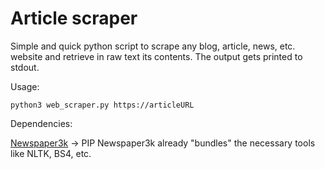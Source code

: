 # Article scraper

Simple and quick python script to scrape any blog, article, news, etc. website and retrieve in raw text its contents. The output gets printed to stdout.

Usage:

`python3 web_scraper.py https://articleURL` 

Dependencies: 

[Newspaper3k](https://newspaper.readthedocs.io/en/latest/) -> PIP Newspaper3k already "bundles" the necessary tools like NLTK, BS4, etc.
